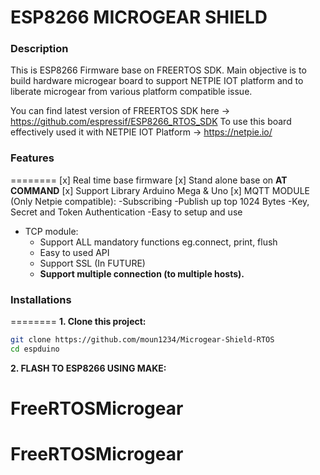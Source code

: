 # ESP8266 MICROGEAR SHIELD

### Description
This is ESP8266 Firmware base on FREERTOS SDK. 
Main objective is to build hardware microgear board to support NETPIE IOT platform and to liberate microgear from various platform compatible issue.

You can find latest version of FREERTOS SDK here -> https://github.com/espressif/ESP8266_RTOS_SDK
To use this board effectively used it with NETPIE IOT Platform -> https://netpie.io/

### Features
========
[x] Real time base firmware 
[x] Stand alone base on **AT COMMAND**
[x] Support Library Arduino Mega & Uno
[x] MQTT MODULE (Only Netpie compatible):
    -Subscribing
    -Publish up top 1024 Bytes
    -Key, Secret and Token Authentication
    -Easy to setup and use
- TCP module:
    + Support ALL mandatory functions eg.connect, print, flush 
    + Easy to used API
    + Support SSL (In FUTURE)
    + **Support multiple connection (to multiple hosts).**
    
### Installations
========
**1. Clone this project:**
```bash
git clone https://github.com/moun1234/Microgear-Shield-RTOS
cd espduino
```
**2. FLASH TO ESP8266 USING MAKE:**








# FreeRTOSMicrogear
# FreeRTOSMicrogear
